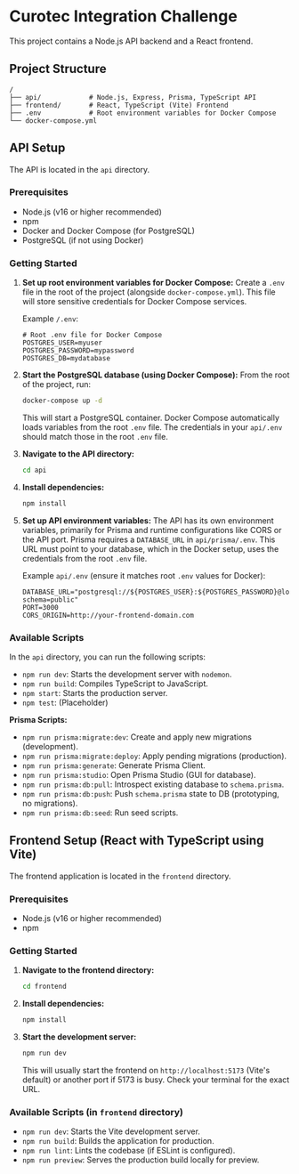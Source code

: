 # Curotec Integration Challenge

This project contains a Node.js API backend and a React frontend.

## Project Structure

```
/
├── api/            # Node.js, Express, Prisma, TypeScript API
├── frontend/       # React, TypeScript (Vite) Frontend
├── .env            # Root environment variables for Docker Compose
└── docker-compose.yml
```

## API Setup

The API is located in the `api` directory.

### Prerequisites

- Node.js (v16 or higher recommended)
- npm
- Docker and Docker Compose (for PostgreSQL)
- PostgreSQL (if not using Docker)

### Getting Started

1.  **Set up root environment variables for Docker Compose:**
    Create a `.env` file in the root of the project (alongside `docker-compose.yml`). This file will store sensitive credentials for Docker Compose services.

    Example `/.env`:

    ```env
    # Root .env file for Docker Compose
    POSTGRES_USER=myuser
    POSTGRES_PASSWORD=mypassword
    POSTGRES_DB=mydatabase
    ```

2.  **Start the PostgreSQL database (using Docker Compose):**
    From the root of the project, run:

    ```bash
    docker-compose up -d
    ```

    This will start a PostgreSQL container. Docker Compose automatically loads variables from the root `.env` file.
    The credentials in your `api/.env` should match those in the root `.env` file.

3.  **Navigate to the API directory:**

    ```bash
    cd api
    ```

4.  **Install dependencies:**

    ```bash
    npm install
    ```

5.  **Set up API environment variables:**
    The API has its own environment variables, primarily for Prisma and runtime configurations like CORS or the API port.
    Prisma requires a `DATABASE_URL` in `api/prisma/.env`. This URL must point to your database, which in the Docker setup, uses the credentials from the root `.env` file.

    Example `api/.env` (ensure it matches root `.env` values for Docker):

    ```env
    DATABASE_URL="postgresql://${POSTGRES_USER}:${POSTGRES_PASSWORD}@localhost:5432/${POSTGRES_DB}?schema=public"
    PORT=3000
    CORS_ORIGIN=http://your-frontend-domain.com
    ```

### Available Scripts

In the `api` directory, you can run the following scripts:

- `npm run dev`: Starts the development server with `nodemon`.
- `npm run build`: Compiles TypeScript to JavaScript.
- `npm start`: Starts the production server.
- `npm test`: (Placeholder)

**Prisma Scripts:**

- `npm run prisma:migrate:dev`: Create and apply new migrations (development).
- `npm run prisma:migrate:deploy`: Apply pending migrations (production).
- `npm run prisma:generate`: Generate Prisma Client.
- `npm run prisma:studio`: Open Prisma Studio (GUI for database).
- `npm run prisma:db:pull`: Introspect existing database to `schema.prisma`.
- `npm run prisma:db:push`: Push `schema.prisma` state to DB (prototyping, no migrations).
- `npm run prisma:db:seed`: Run seed scripts.

## Frontend Setup (React with TypeScript using Vite)

The frontend application is located in the `frontend` directory.

### Prerequisites

- Node.js (v16 or higher recommended)
- npm

### Getting Started

1.  **Navigate to the frontend directory:**

    ```bash
    cd frontend
    ```

2.  **Install dependencies:**

    ```bash
    npm install
    ```

3.  **Start the development server:**
    ```bash
    npm run dev
    ```
    This will usually start the frontend on `http://localhost:5173` (Vite's default) or another port if 5173 is busy. Check your terminal for the exact URL.

### Available Scripts (in `frontend` directory)

- `npm run dev`: Starts the Vite development server.
- `npm run build`: Builds the application for production.
- `npm run lint`: Lints the codebase (if ESLint is configured).
- `npm run preview`: Serves the production build locally for preview.
